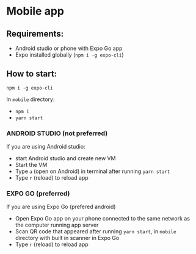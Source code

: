 # **Mobile app**

## Requirements:

- Android studio or phone with Expo Go app
- Expo installed globally (`npm i -g expo-cli`)

## How to start:

`npm i -g expo-cli`

In `mobile` directory:

- `npm i`
- `yarn start`

### ANDROID STUDIO (not preferred)

If you are using Android studio:

- start Android studio and create new VM
- Start the VM
- Type `a` (open on Android) in terminal after running `yarn start`
- Type `r` (reload) to reload app

### EXPO GO (preferred)

If you are using Expo Go (prefered android)

- Open Expo Go app on your phone connected to the same network as the computer running app server
- Scan QR code that appeared after running `yarn start`, in `mobile` directory with built in scanner in Expo Go
- Type `r` (reload) to reload app
